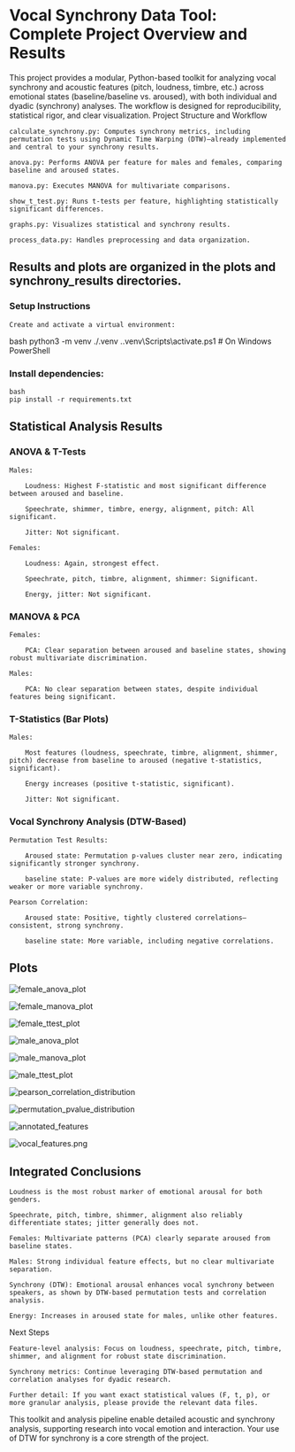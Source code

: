 # Vocal Synchrony Data Tool: Complete Project Overview and Results

This project provides a modular, Python-based toolkit for analyzing vocal synchrony and acoustic features (pitch, loudness, timbre, etc.) across emotional states (baseline/baseline vs. aroused), with both individual and dyadic (synchrony) analyses. The workflow is designed for reproducibility, statistical rigor, and clear visualization.
Project Structure and Workflow

    calculate_synchrony.py: Computes synchrony metrics, including permutation tests using Dynamic Time Warping (DTW)—already implemented and central to your synchrony results.

    anova.py: Performs ANOVA per feature for males and females, comparing baseline and aroused states.

    manova.py: Executes MANOVA for multivariate comparisons.

    show_t_test.py: Runs t-tests per feature, highlighting statistically significant differences.

    graphs.py: Visualizes statistical and synchrony results.

    process_data.py: Handles preprocessing and data organization.


## Results and plots are organized in the plots and synchrony_results directories.
### Setup Instructions

    Create and activate a virtual environment:

bash
python3 -m venv ./.venv
.\.venv\Scripts\activate.ps1   # On Windows PowerShell

### Install dependencies:

    bash
    pip install -r requirements.txt

## Statistical Analysis Results
### ANOVA & T-Tests

    Males:

        Loudness: Highest F-statistic and most significant difference between aroused and baseline.

        Speechrate, shimmer, timbre, energy, alignment, pitch: All significant.

        Jitter: Not significant.

    Females:

        Loudness: Again, strongest effect.

        Speechrate, pitch, timbre, alignment, shimmer: Significant.

        Energy, jitter: Not significant.

### MANOVA & PCA

    Females:

        PCA: Clear separation between aroused and baseline states, showing robust multivariate discrimination.

    Males:

        PCA: No clear separation between states, despite individual features being significant.

### T-Statistics (Bar Plots)

    Males:

        Most features (loudness, speechrate, timbre, alignment, shimmer, pitch) decrease from baseline to aroused (negative t-statistics, significant).

        Energy increases (positive t-statistic, significant).

        Jitter: Not significant.

### Vocal Synchrony Analysis (DTW-Based)


    Permutation Test Results:

        Aroused state: Permutation p-values cluster near zero, indicating significantly stronger synchrony.

        baseline state: P-values are more widely distributed, reflecting weaker or more variable synchrony.

    Pearson Correlation:

        Aroused state: Positive, tightly clustered correlations—consistent, strong synchrony.

        baseline state: More variable, including negative correlations.

## Plots

![female_anova_plot](plots/female_anova_plot.png)

![female_manova_plot](plots/female_manova_plot.png)

![female_ttest_plot](plots/female_ttest_plot.png)

![male_anova_plot](plots/male_anova_plot.png)

![male_manova_plot](plots/male_manova_plot.png)

![male_ttest_plot](plots/male_ttest_plot.png)

![pearson_correlation_distribution](synchrony_results/pearson_correlation_distribution.png)

![permutation_pvalue_distribution](synchrony_results/permutation_pvalue_distribution.png)

![annotated_features](output/annotated_features.png)

![vocal_features.png](output/vocal_features.png)

## Integrated Conclusions

    Loudness is the most robust marker of emotional arousal for both genders.

    Speechrate, pitch, timbre, shimmer, alignment also reliably differentiate states; jitter generally does not.

    Females: Multivariate patterns (PCA) clearly separate aroused from baseline states.

    Males: Strong individual feature effects, but no clear multivariate separation.

    Synchrony (DTW): Emotional arousal enhances vocal synchrony between speakers, as shown by DTW-based permutation tests and correlation analysis.

    Energy: Increases in aroused state for males, unlike other features.

Next Steps

    Feature-level analysis: Focus on loudness, speechrate, pitch, timbre, shimmer, and alignment for robust state discrimination.

    Synchrony metrics: Continue leveraging DTW-based permutation and correlation analyses for dyadic research.

    Further detail: If you want exact statistical values (F, t, p), or more granular analysis, please provide the relevant data files.

This toolkit and analysis pipeline enable detailed acoustic and synchrony analysis, supporting research into vocal emotion and interaction. Your use of DTW for synchrony is a core strength of the project.
